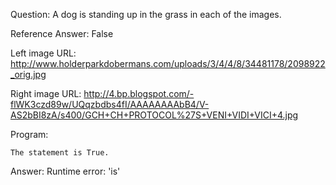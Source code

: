 Question: A dog is standing up in the grass in each of the images.

Reference Answer: False

Left image URL: http://www.holderparkdobermans.com/uploads/3/4/4/8/34481178/2098922_orig.jpg

Right image URL: http://4.bp.blogspot.com/-flWK3czd89w/UQqzbdbs4fI/AAAAAAAAbB4/V-AS2bBI8zA/s400/GCH+CH+PROTOCOL%27S+VENI+VIDI+VICI+4.jpg

Program:

```
The statement is True.
```
Answer: Runtime error: 'is'

